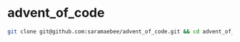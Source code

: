 # advent_of_code

```sh
git clone git@github.com:saramaebee/advent_of_code.git && cd advent_of_code && cargo run
```
